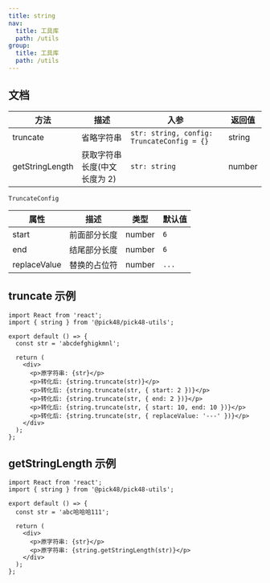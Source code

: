 ```yaml
---
title: string
nav:
  title: 工具库
  path: /utils
group:
  title: 工具库
  path: /utils
---
```


## 文档

| 方法            | 描述                         | 入参                                       | 返回值 |
| --------------- | ---------------------------- | ------------------------------------------ | ------ |
| truncate        | 省略字符串                   | `str: string, config: TruncateConfig = {}` | string |
| getStringLength | 获取字符串长度(中文长度为 2) | `str: string`                              | number |

`TruncateConfig`

| 属性         | 描述         | 类型   | 默认值 |
| ------------ | ------------ | ------ | ------ |
| start        | 前面部分长度 | number | `6`    |
| end          | 结尾部分长度 | number | `6`    |
| replaceValue | 替换的占位符 | number | `...`  |

## truncate 示例

```tsx
import React from 'react';
import { string } from '@pick48/pick48-utils';

export default () => {
  const str = 'abcdefghigkmnl';

  return (
    <div>
      <p>原字符串: {str}</p>
      <p>转化后: {string.truncate(str)}</p>
      <p>转化后: {string.truncate(str, { start: 2 })}</p>
      <p>转化后: {string.truncate(str, { end: 2 })}</p>
      <p>转化后: {string.truncate(str, { start: 10, end: 10 })}</p>
      <p>转化后: {string.truncate(str, { replaceValue: '---' })}</p>
    </div>
  );
};
```

## getStringLength 示例

```tsx
import React from 'react';
import { string } from '@pick48/pick48-utils';

export default () => {
  const str = 'abc哈哈哈111';

  return (
    <div>
      <p>原字符串: {str}</p>
      <p>原字符串: {string.getStringLength(str)}</p>
    </div>
  );
};
```
